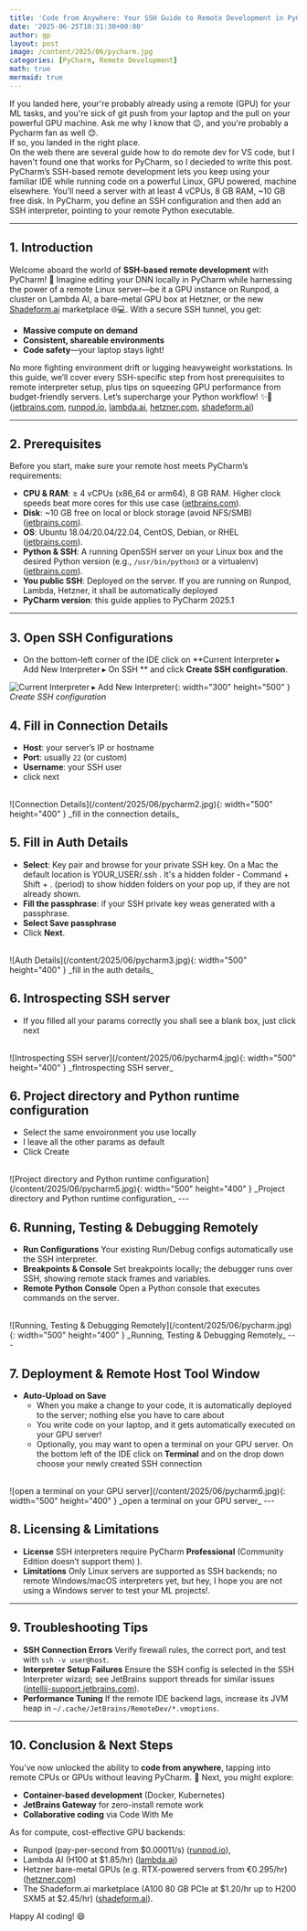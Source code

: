 ```yaml
---
title: 'Code from Anywhere: Your SSH Guide to Remote Development in PyCharm'
date: '2025-06-25T10:31:30+00:00'
author: gp
layout: post
image: /content/2025/06/pycharm.jpg
categories: [PyCharm, Remote Development]
math: true
mermaid: true
---
```



If you landed here, your're probably already using a remote (GPU) for your ML tasks, and you're sick of git push from your laptop and the pull on your
powerful GPU machine. Ask me why I know that 😉, and you're probably a Pycharm fan as well 😊.
<br />
If so, you landed in the right place.
<br />
On the web there are several guide how to do remote dev for VS code, but I haven't found one that works for PyCharm, so I decieded to write this post.
<br />
PyCharm’s SSH-based remote development lets you keep using your familiar IDE while running code on a powerful Linux, GPU powered, 
machine elsewhere. You’ll need a server with at least 4 vCPUs, 8 GB RAM, \~10 GB free disk. 
In PyCharm, you define an SSH configuration and then add an SSH interpreter, pointing to your remote Python executable. 

---

## 1. Introduction

Welcome aboard the world of **SSH-based remote development** with PyCharm! 🚀 Imagine editing your DNN locally in PyCharm 
while harnessing the power of a remote Linux server—be it a GPU instance on Runpod, a cluster on Lambda AI, a bare-metal GPU box at Hetzner, or the new [Shadeform.ai](https://www.shadeform.ai?utm_source=genmind.ch) marketplace 🌐💻. 
With a secure SSH tunnel, you get:

* **Massive compute on demand**
* **Consistent, shareable environments**
* **Code safety**—your laptop stays light!

No more fighting environment drift or lugging heavyweight workstations. 
In this guide, we’ll cover every SSH-specific step from host prerequisites to remote interpreter setup, 
plus tips on squeezing GPU performance from budget-friendly servers. Let’s supercharge your Python workflow! ✨🔗 ([jetbrains.com][1], [runpod.io][4], [lambda.ai][5], [hetzner.com][6], [shadeform.ai][7])

---

## 2. Prerequisites

Before you start, make sure your remote host meets PyCharm’s requirements:

* **CPU & RAM**: ≥ 4 vCPUs (x86\_64 or arm64), 8 GB RAM. Higher clock speeds beat more cores for this use case ([jetbrains.com][2]).
* **Disk**: \~10 GB free on local or block storage (avoid NFS/SMB) ([jetbrains.com][2]).
* **OS**: Ubuntu 18.04/20.04/22.04, CentOS, Debian, or RHEL ([jetbrains.com][2]).
* **Python & SSH**: A running OpenSSH server on your Linux box and the desired Python version (e.g., `/usr/bin/python3` or a virtualenv) ([jetbrains.com][3]).
* **You public SSH**: Deployed on the server. If you are running on Runpod, Lambda, Hetzner, it shall be automatically deployed
* **PyCharm version**: this guide applies to PyCharm 2025.1
---

## 3. **Open SSH Configurations**

   * On the bottom-left corner of the IDE click on  **Current Interpreter ▸ Add New Interpreter ▸ On SSH ** and click **Create SSH configuration**.

![Current Interpreter ▸ Add New Interpreter](/content/2025/06/pycharm1.jpg){: width="300" height="500" }
_Create SSH configuration_

## 4. **Fill in Connection Details**
   * **Host**: your server’s IP or hostname
   * **Port**: usually `22` (or custom)
   * **Username**: your SSH user
   * click next
<br />
![Connection Details](/content/2025/06/pycharm2.jpg){: width="500" height="400" }
_fill in the connection details_

## 5. **Fill in Auth Details**
   * **Select**: Key pair and browse for your private SSH key. On a Mac the default location is YOUR_USER/.ssh . It's a hidden folder - Command + Shift + . (period) to show hidden folders on your pop up, if they are not already shown.
   * **Fill the passphrase**: if your SSH private key weas generated with a passphrase. 
   * **Select Save passphrase** 
   * Click **Next**.
<br />
![Auth Details](/content/2025/06/pycharm3.jpg){: width="500" height="400" }
_fill in the auth details_

## 6. **Introspecting SSH server**
   * If you filled all your params correctly you shall see a blank box, just click next
<br />
![Introspecting SSH server](/content/2025/06/pycharm4.jpg){: width="500" height="400" }
_fIntrospecting SSH server_

## 6. **Project directory and Python runtime configuration**
   * Select the same envoironment you use locally
   * I leave all the other params as default
   * Click Create
<br />
![Project directory and Python runtime configuration](/content/2025/06/pycharm5.jpg){: width="500" height="400" }
_Project directory and Python runtime configuration_
---




## 6. Running, Testing & Debugging Remotely

* **Run Configurations**
  Your existing Run/Debug configs automatically use the SSH interpreter.
* **Breakpoints & Console**
  Set breakpoints locally; the debugger runs over SSH, showing remote stack frames and variables.
* **Remote Python Console**
  Open a Python console that executes commands on the server.
<br />
![Running, Testing & Debugging Remotely](/content/2025/06/pycharm.jpg){: width="500" height="400" }
_Running, Testing & Debugging Remotely_
---

## 7. Deployment & Remote Host Tool Window

* **Auto-Upload on Save**
  * When you make a change to your code, it is automatically deployed to the server; nothing else you have to care about
  * You write code on your laptop, and it gets automatically executed on your GPU server!
  * Optionally, you may want to open a terminal on your GPU server. On the bottom left of the IDE click on **Terminal** and on the drop down choose your newly created SSH connection
<br />
![open a terminal on your GPU server](/content/2025/06/pycharm6.jpg){: width="500" height="400" }
_open a terminal on your GPU server_
---

## 8. Licensing & Limitations

* **License**
  SSH interpreters require PyCharm **Professional** (Community Edition doesn’t support them) ).
* **Limitations**
  Only Linux servers are supported as SSH backends; no remote Windows/macOS interpreters yet, but hey, I hope you are not using a Windows server to test your ML projects!.

---

## 9. Troubleshooting Tips

* **SSH Connection Errors**
  Verify firewall rules, the correct port, and test with `ssh -v user@host`.
* **Interpreter Setup Failures**
  Ensure the SSH config is selected in the SSH Interpreter wizard; see JetBrains support threads for similar issues ([intellij-support.jetbrains.com][13]).
* **Performance Tuning**
  If the remote IDE backend lags, increase its JVM heap in `~/.cache/JetBrains/RemoteDev/*.vmoptions`.

---

## 10. Conclusion & Next Steps

You’ve now unlocked the ability to **code from anywhere**, tapping into remote CPUs or GPUs without leaving PyCharm. 🚀 Next, you might explore:

* **Container-based development** (Docker, Kubernetes)
* **JetBrains Gateway** for zero-install remote work
* **Collaborative coding** via Code With Me


As for compute, cost-effective GPU backends:
- Runpod (pay-per-second from \$0.00011/s) ([runpod.io][4]), 
- Lambda AI (H100 at \$1.85/hr) ([lambda.ai][5]) 
- Hetzner bare-metal GPUs (e.g. RTX-powered servers from €0.295/hr) ([hetzner.com][6])
- The Shadeform.ai marketplace (A100 80 GB PCIe at \$1.20/hr up to H200 SXM5 at \$2.45/hr) ([shadeform.ai][7]). 

Happy AI coding! 😄

[1]: https://www.jetbrains.com/help/pycharm/remote-development-overview.html?utm_source=genmind.ch "Remote development overview | PyCharm Documentation - JetBrains"
[2]: https://www.jetbrains.com/help/pycharm/prerequisites.html?utm_source=genmind.ch "System requirements for remote development | PyCharm - JetBrains"
[3]: https://www.jetbrains.com/help/pycharm/configuring-remote-interpreters-via-ssh.html?utm_source=genmind.ch "Configure an interpreter using SSH | PyCharm - JetBrains"
[4]: https://www.runpod.io/pricing?utm_source=genmind.ch "Pricing | Runpod GPU cloud computing rates"
[5]: https://lambda.ai/pricing?utm_source=genmind.ch "AI Cloud Pricing | Lambda"
[6]: https://www.hetzner.com/dedicated-rootserver/matrix-gpu/?utm_source=genmind.ch "Server with GPU: for your AI and machine learning projects. - Hetzner"
[7]: https://www.shadeform.ai/?utm_source=genmind.ch "Shadeform - The GPU Cloud Marketplace"
[8]: https://www.jetbrains.com/help/pycharm/create-ssh-configurations.html?utm_source=genmind.ch " | PyCharm Documentation - JetBrains"
[9]: https://www.jetbrains.com/help/pycharm/edit-project-path-mappings-dialog.html?utm_source=genmind.ch "Edit Project Path Mappings dialog | PyCharm - JetBrains"
[10]: https://www.jetbrains.com/help/pycharm/remote-debugging-with-product.html?utm_source=genmind.ch "Remote Debugging with PyCharm - JetBrains"
[11]: https://www.jetbrains.com/help/pycharm/tutorial-deployment-in-product.html?utm_source=genmind.ch "Tutorial: Deployment in PyCharm - JetBrains"
[12]: https://www.jetbrains.com/help/pycharm/faq-about-remote-development.html?utm_source=genmind.ch "FAQ about remote development | PyCharm Documentation - JetBrains"
[13]: https://intellij-support.jetbrains.com/hc/en-us/community/posts/10630708200594-Unable-to-add-ssh-interpreter?utm_source=genmind.ch "Unable to add ssh interpreter – IDEs Support (IntelliJ Platform)"
